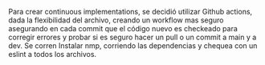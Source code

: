Para crear continuous implementations, se decidió utilizar Github actions, dada la flexibilidad del archivo, creando un workflow mas seguro asegurando en cada commit que el código nuevo es checkeado para corregir errores y probar si es seguro hacer un pull o un commit a main y a dev. Se corren Instalar nmp, corriendo las dependencias y chequea con un eslint a todos los archivos.